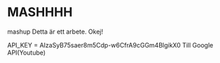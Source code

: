 # MASHHHH
mashup 
 Detta är ett arbete.
Okej!


API_KEY = AIzaSyB75saer8m5Cdp-w6CfrA9cGGm4BlgikX0
Till Google API(Youtube)
